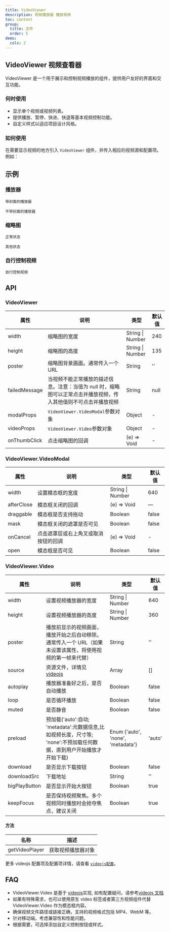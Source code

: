 ```yaml
---
title: VideoViewer
description: 视频播放器 播放视频
toc: content
group:
  title: 文件
  order: 5
demo:
  cols: 2
---
```


## VideoViewer 视频查看器

VideoViewer 是一个用于展示和控制视频播放的组件，提供用户友好的界面和交互功能。

### 何时使用

- 显示单个视频或视频列表。
- 提供播放、暂停、快进、快退等基本视频控制功能。
- 自定义样式以适应项目设计风格。

### 如何使用

在需要显示视频的地方引入 `VideoViewer` 组件，并传入相应的视频源和配置项。例如：

## 示例

### 播放器

<code src='./demo/cover.tsx' description='demo 播放器组件`VideoViewer.Video`，`poster`指定播放器封面'>带封面的播放器</code>

<code src='./demo/noCover.tsx' description="播放器组件`VideoViewer.Video`。不指定封面时，默认展示视频第一帧">不带封面的播放器</code>

### 缩略图

<code src='./demo/normal.tsx' description="`VideoViewer`组件封装了`VideoViewer.VideoModal`和`VideoViewer.Video`，实现了点击缩略图在模态框中播放视频。 `modalProps` 传入`VideoViewer.VideoModal`的参数；`videoProps`传入`VideoViewer.Video`的参数">正常状态</code>

<code src='./demo/other.tsx' description="当视频由于某些原因无法播放时，通过 `failedMessage` 展示缩略图的其他状态, 当设置了`failedMessage`时，缩略图将不可点击并播放">其他状态</code>

### 自行控制视频

<code src='./demo/custom.tsx' description="可以用自定义的等组件，将播放器模态框`VideoViewer.VideoModal`和播放器`VideoViewer.Video`配合使用，自行控制视频。">自行控制视频</code>

## API

### VideoViewer

| 属性          | 说明                                                                                                             | 类型             | 默认值 |
| ------------- | ---------------------------------------------------------------------------------------------------------------- | ---------------- | ------ |
| width         | 缩略图的宽度                                                                                                     | String \| Number | 240    |
| height        | 缩略图的高度                                                                                                     | String \| Number | 135    |
| poster        | 缩略图背景画面。通常传入一个 URL                                                                                 | String           | ''     |
| failedMessage | 当视频不能正常播放的描述信息。注意：当值为 null 时，缩略图可以正常点击并播放视频，传入其他值则不可点击并播放视频 | String           | null   |
| modalProps    | `VideoViewer.VideoModal`参数对象                                                                                 | Object           | -      |
| videoProps    | `VideoViewer.Video`参数对象                                                                                      | Object           | -      |
| onThumbClick  | 点击缩略图的回调                                                                                                 | (e) => Void      | -      |

### VideoViewer.VideoModal

| 属性       | 说明                                 | 类型             | 默认值 |
| ---------- | ------------------------------------ | ---------------- | ------ |
| width      | 设置模态框的宽度                     | String \| Number | 640    |
| afterClose | 模态框关闭的回调                     | (e) => Void      | —      |
| draggable  | 模态框是否支持拖动                   | Boolean          | false  |
| mask       | 模态框关闭的遮罩是否可见             | Boolean          | false  |
| onCancel   | 点击遮罩层或右上角叉或取消按钮的回调 | (e) => Void      | -      |
| open       | 模态框是否可见                       | Boolean          | false  |

### VideoViewer.Video

| 属性          | 说明                                                                                                                 | 类型                              | 默认值 |
| ------------- | -------------------------------------------------------------------------------------------------------------------- | --------------------------------- | ------ |
| width         | 设置视频播放器的宽度                                                                                                 | String \| Number                  | 640    |
| height        | 设置视频播放器的高度                                                                                                 | String \| Number                  | 360    |
| poster        | 播放前显示的视频画面，播放开始之后自动移除。通常传入一个 URL（如果未设置该属性，将使用视频的第一帧来代替）           | String                            | ''     |
| source        | 资源文件，详情见 [videojs](https://docs.videojs.com/tutorial-options.html#sources)                                   | Array                             | []     |
| autoplay      | 播放器准备好之后，是否自动播放                                                                                       | Boolean                           | false  |
| loop          | 是否循环播放                                                                                                         | Boolean                           | false  |
| muted         | 是否静音                                                                                                             | Boolean                           | false  |
| preload       | 预加载('auto':自动; 'metadata':元数据信息,比如视频长度，尺寸等; 'none':不预加载任何数据，直到用户开始播放才开始下载) | Enum {'auto', 'none', 'metadata'} | 'auto' |
| download      | 是否显示下载按钮                                                                                                     | Boolean                           | false  |
| downloadSrc   | 下载地址                                                                                                             | String                            | ''     |
| bigPlayButton | 是否显示开始大按钮                                                                                                   | Boolean                           | true   |
| keepFocus     | 是否保持视频聚焦。多个视频同时播放时会抢夺焦点，建议关闭                                                             | Boolean                           | true   |

#### 方法

| 名称           | 描述               |
| -------------- | ------------------ |
| getVideoPlayer | 获取视频播放器对象 |

更多 videojs 配置项及配置项详情，请查看 [`videojs配置`](https://docs.videojs.com/tutorial-options.html#standard-video-element-options)。

## FAQ

- VideoViewer.Video 是基于 [videojs](https://docs.videojs.com/)实现, 如有配置疑问，请参考[videojs 文档](https://docs.videojs.com/)
- 如果有特殊需求，也可以使用原生 video 标签或者第三方视频组件代替 VideoViewer.Video 作为模态框内容。
- 确保视频文件路径或链接正确，支持的视频格式包括 MP4、WebM 等。
- 针对移动端，考虑兼容性和性能问题。
- 根据需要，可选择添加自定义控制按钮或样式。
